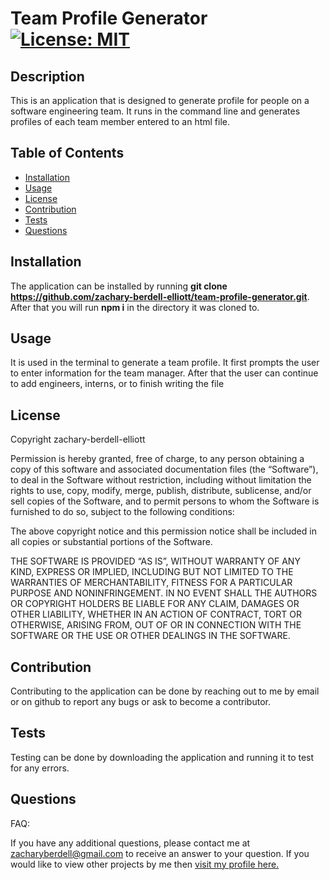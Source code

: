 # Team Profile Generator [![License: MIT](https://img.shields.io/badge/License-MIT-yellow.svg)](https://opensource.org/licenses/MIT)

## Description
This is an application that is designed to generate profile for people on a software engineering team. It runs in the command line and generates profiles of each team member entered to an html file.

## Table of Contents
* [Installation](#installation)
* [Usage](#usage)
* [License](#license)
* [Contribution](#contribution)
* [Tests](#tests)
* [Questions](#questions)

## Installation 
The application can be installed by running **git clone https://github.com/zachary-berdell-elliott/team-profile-generator.git**. After that you will run **npm i** in the directory it was cloned to.

## Usage 
It is used in the terminal to generate a team profile. It first prompts the user to enter information for the team manager. After that the user can continue to add engineers, interns, or to finish writing the file

## License 
Copyright zachary-berdell-elliott

Permission is hereby granted, free of charge, to any person obtaining a copy of this software and associated documentation files (the “Software”), to deal in the Software without restriction, including without limitation the rights to use, copy, modify, merge, publish, distribute, sublicense, and/or sell copies of the Software, and to permit persons to whom the Software is furnished to do so, subject to the following conditions:

  The above copyright notice and this permission notice shall be included in all copies or substantial portions of the Software.
    
  THE SOFTWARE IS PROVIDED “AS IS”, WITHOUT WARRANTY OF ANY KIND, EXPRESS OR IMPLIED, INCLUDING BUT NOT LIMITED TO THE WARRANTIES OF MERCHANTABILITY, FITNESS FOR A PARTICULAR PURPOSE AND NONINFRINGEMENT. IN NO EVENT SHALL THE AUTHORS OR COPYRIGHT HOLDERS BE LIABLE FOR ANY CLAIM, DAMAGES OR OTHER LIABILITY, WHETHER IN AN ACTION OF CONTRACT, TORT OR OTHERWISE, ARISING FROM, OUT OF OR IN CONNECTION WITH THE SOFTWARE OR THE USE OR OTHER DEALINGS IN THE SOFTWARE.

## Contribution 
Contributing to the application can be done by reaching out to me by email or on github to report any bugs or ask to become a contributor.

## Tests 
Testing can be done by downloading the application and running it to test for any errors.

## Questions 
FAQ: 



If you have any additional questions, please contact me at zacharyberdell@gmail.com to receive an answer to your question. If you would like to view other projects by me then [visit my profile here.](https://github.com/zachary-berdell-elliott)
